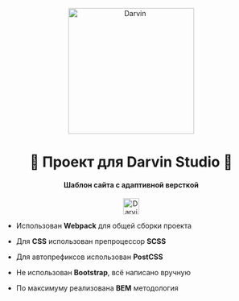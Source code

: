 <p align="center">
    <img alt="Darvin" src="https://is.gd/jITS9S" width="250" />
</p>

<h1 align="center">
  🚀 Проект для Darvin Studio 🚀
</h1>

<h4 align="center">
  Шаблон сайта с адаптивной версткой
</h4>

<p align="center">
   <a href="https://vk.com/nozhpodrebro" target="_blank">
    <img alt="Darvin" src="https://is.gd/EwrH0u" width="32" />
  </a>
</p>

<p align="center">

- Использован **Webpack** для общей сборки проекта

- Для **CSS** использован препроцессор **SCSS**

- Для автопрефиксов использован **PostCSS**

- Не использован **Bootstrap**, всё написано вручную

- По максимуму реализована **BEM** методология

</p>



